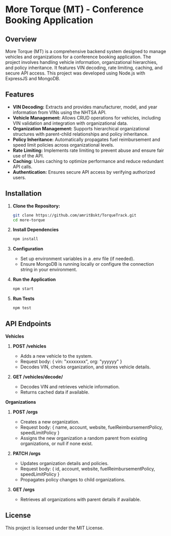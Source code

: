 # More Torque (MT) - Conference Booking Application

## Overview

More Torque (MT) is a comprehensive backend system designed to manage vehicles and organizations for a conference booking application. The project involves handling vehicle information, organizational hierarchies, and policy inheritance. It features VIN decoding, rate limiting, caching, and secure API access. This project was developed using Node.js with ExpressJS and MongoDB.

## Features

- **VIN Decoding:** Extracts and provides manufacturer, model, and year information from VINs using the NHTSA API.
- **Vehicle Management:** Allows CRUD operations for vehicles, including VIN validation and integration with organizational data.
- **Organization Management:** Supports hierarchical organizational structures with parent-child relationships and policy inheritance.
- **Policy Inheritance:** Automatically propagates fuel reimbursement and speed limit policies across organizational levels.
- **Rate Limiting:** Implements rate limiting to prevent abuse and ensure fair use of the API.
- **Caching:** Uses caching to optimize performance and reduce redundant API calls.
- **Authentication:** Ensures secure API access by verifying authorized users.

## Installation

1. **Clone the Repository:**

   ```bash
   git clone https://github.com/amritBskt/TorqueTrack.git
   cd more-torque
   ```
   
2. **Install Dependencies**

    ```bash
    npm install
    ```
    
3. **Configuration**
    - Set up environment variables in a .env file (if needed).
    - Ensure MongoDB is running locally or configure the connection string in your environment.

4. **Run the Application**

    ```bash
    npm start
    ```

5. **Run Tests**

    ```bash
    npm test
    ```

## API Endpoints

**Vehicles**

1. **POST /vehicles**
    - Adds a new vehicle to the system.
    - Request body: { vin: "xxxxxxxx", org: "yyyyyy" }
    - Decodes VIN, checks organization, and stores vehicle details.
    
2. **GET /vehicles/decode/**
    - Decodes VIN and retrieves vehicle information.
    - Returns cached data if available.

**Organizations**

1. **POST /orgs**
    - Creates a new organization.
    - Request body: { name, account, website, fuelReimbursementPolicy, speedLimitPolicy }
    - Assigns the new organization a random parent from existing organizations, or null if none exist.

2. **PATCH /orgs**
    - Updates organization details and policies.
    - Request body: { id, account, website, fuelReimbursementPolicy, speedLimitPolicy }
    - Propagates policy changes to child organizations.

3. **GET /orgs**
    - Retrieves all organizations with parent details if available.

## License
This project is licensed under the MIT License.
